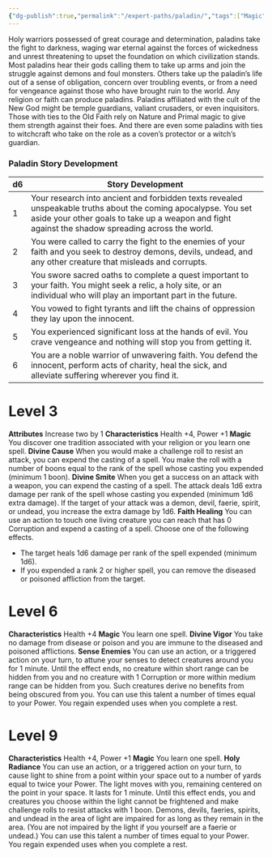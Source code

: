```yaml
---
{"dg-publish":true,"permalink":"/expert-paths/paladin/","tags":["Magic"]}
---
```


Holy warriors possessed of great courage and determination, paladins take the fight to darkness, waging war eternal against the forces of wickedness and unrest threatening to upset the foundation on which civilization stands. Most paladins hear their gods calling them to take up arms and join the struggle against demons and foul monsters. Others take up the paladin’s life out of a sense of obligation, concern over troubling events, or from a need for vengeance against those who have brought ruin to the world.
Any religion or faith can produce paladins. Paladins affiliated with the cult of the New God might be temple guardians, valiant crusaders, or even inquisitors. Those with ties to the Old Faith rely on Nature and Primal magic to give them strength against their foes. And there are even some paladins with ties to witchcraft who take on the role as a coven’s protector or a witch’s guardian.
### Paladin Story Development

| d6  | Story Development                                                                                                                                                                                                   |
| --- | ------------------------------------------------------------------------------------------------------------------------------------------------------------------------------------------------------------------- |
| 1   | Your research into ancient and forbidden texts revealed unspeakable truths about the coming apocalypse. You set aside your other goals to take up a weapon and fight against the shadow spreading across the world. |
| 2   | You were called to carry the fight to the enemies of your faith and you seek to destroy demons, devils, undead, and any other creature that misleads and corrupts.                                                  |
| 3   | You swore sacred oaths to complete a quest important to your faith. You might seek a relic, a holy site, or an individual who will play an important part in the future.                                            |
| 4   | You vowed to fight tyrants and lift the chains of oppression they lay upon the innocent.                                                                                                                            |
| 5   | You experienced significant loss at the hands of evil. You crave vengeance and nothing will stop you from getting it.                                                                                               |
| 6   | You are a noble warrior of unwavering faith. You defend the innocent, perform acts of charity, heal the sick, and alleviate suffering wherever you find it.                                                         |
# Level 3
**Attributes** Increase two by 1
**Characteristics** Health +4, Power +1
**Magic** You discover one tradition associated with your religion or you learn one spell.
**Divine Cause** When you would make a challenge roll to resist an attack, you can expend the casting of a spell. You make the roll with a number of boons equal to the rank of the spell whose casting you expended (minimum 1 boon).
**Divine Smite** When you get a success on an attack with a weapon, you can expend the casting of a spell.
The attack deals 1d6 extra damage per rank of the spell whose casting you expended (minimum 1d6 extra damage). If the target of your attack was a demon, devil, faerie, spirit, or undead, you increase the extra damage by 1d6.
**Faith Healing** You can use an action to touch one living creature you can reach that has 0 Corruption and expend a casting of a spell. Choose one of the following effects.
- The target heals 1d6 damage per rank of the spell expended (minimum 1d6).
- If you expended a rank 2 or higher spell, you can remove the diseased or poisoned affliction from the target.
# Level 6
**Characteristics** Health +4
**Magic** You learn one spell.
**Divine Vigor** You take no damage from disease or poison and you are immune to the diseased and poisoned afflictions.
**Sense Enemies** You can use an action, or a triggered action on your turn, to attune your senses to detect creatures around you for 1 minute. Until the effect ends, no creature within short range can be hidden from you and no creature with 1 Corruption or more within medium range can be hidden from you. Such creatures derive no benefits from being obscured from you. You can use this talent a number of times equal to your Power. You regain expended uses when you complete a rest.
# Level 9
**Characteristics** Health +4, Power +1
**Magic** You learn one spell.
**Holy Radiance** You can use an action, or a triggered action on your turn, to cause light to shine from a point within your space out to a number of yards equal to twice your Power. The light moves with you, remaining centered on the point in your space. It lasts for 1 minute.
Until this effect ends, you and creatures you choose within the light cannot be frightened and make challenge rolls to resist attacks with 1 boon. Demons, devils, faeries, spirits, and undead in the area of light are impaired for as long as they remain in the area. (You are not impaired by the light if you yourself are a faerie or undead.)
You can use this talent a number of times equal to your Power. You regain expended uses when you complete a rest.